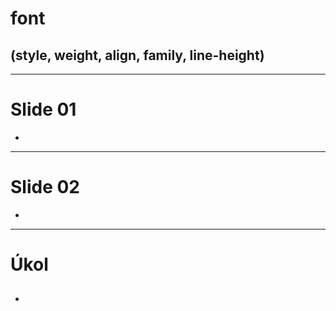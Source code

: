 <!-- .slide: data-state="c-slide-inter" -->

# font 
## (style, weight, align, family, line-height)

---

# Slide 01

>>>
*

---

# Slide 02

>>>
*

---

<!-- .slide: data-state="c-slide-task" -->

# Úkol

##

>>>
*

